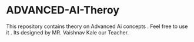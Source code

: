 # ADVANCED-AI-Theroy
This repository contains theory on Advanced Ai concepts . Feel free to use it . Its designed by MR. Vaishnav Kale our Teacher.

